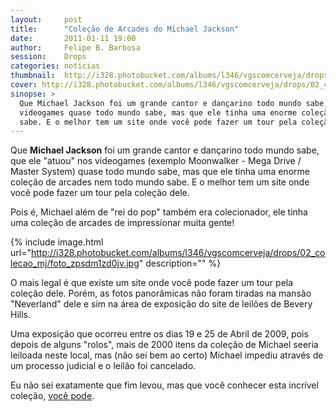 ```yaml
---
layout:     post
title:      "Coleção de Arcades do Michael Jackson"
date:       2011-01-11 19:00
author:     Felipe B. Barbosa
session:    Drops
categories: noticias
thumbnail:  http://i328.photobucket.com/albums/l346/vgscomcerveja/drops/02_colecao_mj/post_thumbnail_zpsalcc2rp9.jpg
cover: http://i328.photobucket.com/albums/l346/vgscomcerveja/drops/02_colecao_mj/post_header_zps2ssozts8.jpg
sinopse: >
  Que Michael Jackson foi um grande cantor e dançarino todo mundo sabe, que ele "atuou" nos
  videogames quase todo mundo sabe, mas que ele tinha uma enorme coleção de arcades nem todo mundo
  sabe. E o melhor tem um site onde você pode fazer um tour pela coleção dele.
---
```

Que **Michael Jackson** foi um grande cantor e dançarino todo mundo sabe, que ele "atuou" nos
videogames (exemplo Moonwalker - Mega Drive / Master System) quase todo mundo sabe, mas que ele
tinha uma enorme coleção de arcades nem todo mundo sabe. E o melhor tem um site onde você pode
fazer um tour pela coleção dele.

Pois é, Michael além de "rei do pop" também era colecionador, ele tinha uma coleção de arcades
de impressionar muita gente!

{% include image.html url="http://i328.photobucket.com/albums/l346/vgscomcerveja/drops/02_colecao_mj/foto_zpsdm1zd0jv.jpg" description="" %}

O mais legal é que existe um site onde você pode fazer um tour pela coleção dele. Porém, as fotos
panorâmicas não foram tiradas na mansão "Neverland" dele e sim na área de exposição do site de
leilões de Bevery Hills.

Uma exposição que ocorreu entre os dias 19 e 25 de Abril de 2009, pois depois de alguns "rolos",
mais de 2000 itens da coleção de Michael seeria leiloada neste local, mas (não sei bem ao certo)
Michael impediu através de um processo judicial e o leilão foi cancelado.

Eu não sei exatamente que fim levou, mas que você conhecer esta incrível coleção, [você pode](http://www.pinsane2.com/pinorama/events/MJ_09/kr/michael_jackson_arcade_entry.html).
